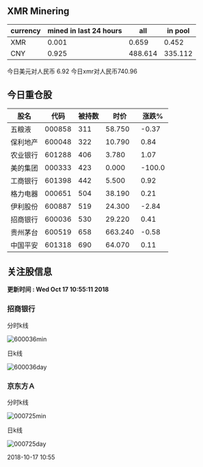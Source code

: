 ## XMR Minering

|currency|mined in last 24 hours|all|in pool|
|---|---|---|---|
|XMR|0.001|0.659|0.452|
|CNY|0.925|488.614|335.112|

今日美元对人民币 6.92	今日xmr对人民币740.96


## 今日重仓股 

|股名|代码|被持数|时价|涨跌%|
|---|---|---|---|---|
|五粮液|000858|311|58.750|-0.37|
|保利地产|600048|322|10.790|0.84|
|农业银行|601288|406|3.780|1.07|
|美的集团|000333|423|0.000|-100.0|
|工商银行|601398|442|5.500|0.92|
|格力电器|000651|504|38.190|0.21|
|伊利股份|600887|519|24.300|-2.84|
|招商银行|600036|530|29.220|0.41|
|贵州茅台|600519|658|663.240|-0.58|
|中国平安|601318|690|64.070|0.11|

## 关注股信息
**更新时间 : Wed Oct 17 10:55:11 2018**
### 招商银行 
分时k线

![600036min](http://image.sinajs.cn/newchart/min/n/sh600036.gif)

日k线

![600036day](http://image.sinajs.cn/newchart/daily/n/sh600036.gif)

### 京东方Ａ 
分时k线

![000725min](http://image.sinajs.cn/newchart/min/n/sz000725.gif)

日k线

![000725day](http://image.sinajs.cn/newchart/daily/n/sz000725.gif)

2018-10-17 10:55